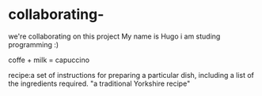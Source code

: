 # collaborating-
we're collaborating on this project
My name is Hugo
i am studing programming  :)

coffe + milk = capuccino

recipe:a set of instructions for preparing a particular dish, including a list of the ingredients required.
"a traditional Yorkshire recipe"
